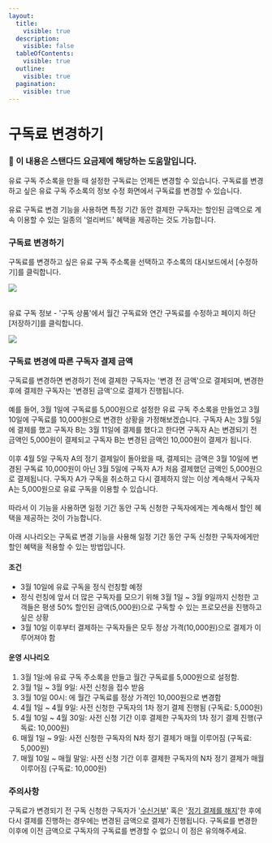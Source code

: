 ```yaml
---
layout:
  title:
    visible: true
  description:
    visible: false
  tableOfContents:
    visible: true
  outline:
    visible: true
  pagination:
    visible: true
---
```


# 구독료 변경하기

### **💬** 이 내용은 **스탠다드 요금제**에 해당하는 도움말입니다.

&#x20;

유료 구독 주소록을 만들 때 설정한 구독료는 언제든 변경할 수 있습니다. 구독료를 변경하고 싶은 유료 구독 주소록의 정보 수정 화면에서 구독료를 변경할 수 있습니다.\
\
유료 구독료 변경 기능을 사용하면 특정 기간 동안 결제한 구독자는 할인된 금액으로 계속 이용할 수 있는 일종의 '얼리버드' 혜택을 제공하는 것도 가능합니다.

&#x20;

### 구독료 변경하기 <a href="#h_0e56d186cc" id="h_0e56d186cc"></a>

구독료를 변경하고 싶은 유료 구독 주소록을 선택하고 주소록의 대시보드에서 \[수정하기]를 클릭합니다.

![](https://help.stibee.com/hc/article\_attachments/4756483739151/6270c032e0b91.png)

\
유료 구독 정보 - '구독 상품'에서 월간 구독료와 연간 구독료를 수정하고 페이지 하단 \[저장하기]를 클릭합니다.

![](https://help.stibee.com/hc/article\_attachments/4756483755023/6270c03493798.png)&#x20;

### 구독료 변경에 따른 구독자 결제 금액 <a href="#h_2ba5fdfc62" id="h_2ba5fdfc62"></a>

구독료를 변경하면 변경하기 전에 결제한 구독자는 '변경 전 금액'으로 결제되며, 변경한 후에 결제한 구독자는 '변경된 금액'으로 결제가 진행됩니다.\
\
예를 들어, 3월 1일에 구독료를 5,000원으로 설정한 유료 구독 주소록을 만들었고 3월 10일에 구독료를 10,000원으로 변경한 상황을 가정해보겠습니다. 구독자 A는 3월 5일에 결제를 했고 구독자 B는 3월 11일에 결제를 했다고 한다면 구독자 A는 변경되기 전 금액인 5,000원이 결제되고 구독자 B는 변경된 금액인 10,000원이 결제가 됩니다.\
\
이후 4월 5일 구독자 A의 정기 결제일이 돌아왔을 때, 결제되는 금액은 3월 10일에 변경된 구독료 10,000원이 아닌 3월 5일에 구독자 A가 처음 결제했던 금액인 5,000원으로 결제됩니다. 구독자 A가 구독을 취소하고 다시 결제하지 않는 이상 계속해서 구독자 A는 5,000원으로 유료 구독을 이용할 수 있습니다.\
\
따라서 이 기능을 사용하면 일정 기간 동안 구독 신청한 구독자에게는 계속해서 할인 혜택을 제공하는 것이 가능합니다.\
\
아래 시나리오는 구독료 변경 기능을 사용해 일정 기간 동안 구독 신청한 구독자에게만 할인 혜택을 적용할 수 있는 방법입니다.

&#x20;

#### **조건**

* 3월 10일에 유료 구독을 정식 런칭할 예정
* 정식 런칭에 앞서 더 많은 구독자를 모으기 위해 3월 1일 \~ 3월 9일까지 신청한 고객들은 평생 50% 할인된 금액(5,000원)으로 구독할 수 있는 프로모션을 진행하고 싶은 상황
* 3월 10일 이후부터 결제하는 구독자들은 모두 정상 가격(10,000원)으로 결제가 이루어져야 함

#### **운영 시나리오**

1. 3월 1일:에 유료 구독 주소록을 만들고 월간 구독료를 5,000원으로 설정함.
2. 3월 1일 \~ 3월 9일: 사전 신청을 접수 받음
3. 3월 10일 00시: 에 월간 구독료를 정상 가격인 10,000원으로 변경함
4. 4월 1일 \~ 4월 9일: 사전 신청한 구독자의 1차 정기 결제 진행됨 (구독료: 5,000원)
5. 4월 10일 \~ 4월 30일: 사전 신청 기간 이후 결제한 구독자의 1차 정기 결제 진행(구독료: 10,000원)
6. 매월 1일 \~ 9일: 사전 신청한 구독자의 N차 정기 결제가 매월 이루어짐 (구독료: 5,000원)
7. 매월 10일 \~ 매월 말일: 사전 신청 기간 이후 결제한 구독자의 N차 정기 결제가 매월 이루어짐 (구독료: 10,000원)

&#x20;

### 주의사항 <a href="#h_4fca3a5450" id="h_4fca3a5450"></a>

구독료가 변경되기 전 구독 신청한 구독자가 '[수신거부](https://help.stibee.com/hc/ko/articles/4756468563983)' 혹은 '[정기 결제를 해지](https://help.stibee.com/hc/ko/articles/4756491765775)'한 후에 다시 결제를 진행하는 경우에는 변경된 금액으로 결제가 진행됩니다. 구독료를 변경한 이후에 이전 금액으로 구독자의 구독료를 변경할 수 없으니 이 점은 유의해주세요.
